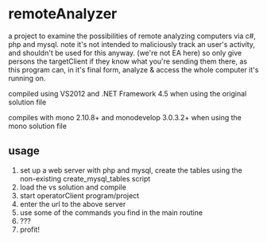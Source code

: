 remoteAnalyzer
==============

a project to examine the possibilities of remote analyzing computers via c#, php and mysql. note it's not intended to maliciously track an user's activity, and shouldn't be used for this anyway. (we're not EA here) so only give persons the targetClient if they know what you're sending them there, as this program can, in it's final form, analyze & access the whole computer it's running on.


compiled using VS2012 and .NET Framework 4.5 when using the original solution file

compiles with mono 2.10.8+ and monodevelop 3.0.3.2+ when using the mono solution file


usage
-----

1. set up a web server with php and mysql, create the tables using the non-existing create_mysql_tables script
2. load the vs solution and compile
3. start operatorClient program/project
4. enter the url to the above server
5. use some of the commands you find in the main routine
6. ???
7. profit!
